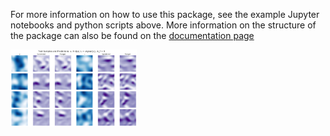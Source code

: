 For more information on how to use this package, see the example Jupyter notebooks and python scripts above.  More information on the structure of the package can also be found on the 
[documentation page](http://web.math.ucsb.edu/~atzberg/gmlsnets_docs/html/index.html)

<p align="left">
<img src="z_doc_img/diff_op_2d.png" width="40%"> 
</p>


